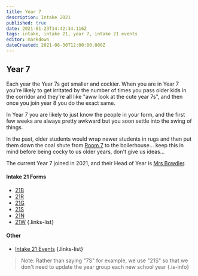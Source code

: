 ```yaml
---
title: Year 7
description: Intake 2021
published: true
date: 2021-01-23T14:42:34.116Z
tags: intake, intake 21, year 7, intake 21 events
editor: markdown
dateCreated: 2021-08-30T12:00:00.000Z
---
```


## Year 7
Each year the Year 7s get smaller and cockier. When you are in Year 7 you're likely to get irritated by the number of times you pass older kids in the corridor and they're all like "aww look at the cute year 7s", and then once you join year 8 you do the exact same. 

In Year 7 you are likely to just know the people in your form, and the first few weeks are always pretty awkward but you soon settle into the swing of things.

In the past, older students would wrap newer students in rugs and then put them down the coal shute from [Room 7](/groups/rooms/science/7) to the boilerhouse... keep this in mind before being cocky to us older years, don't give us ideas...

The current Year 7 joined in 2021, and their Head of Year is [Mrs Bowdler](/teachers/mrs-bowdler).

#### Intake 21 Forms
- [21B](/students/intake21/b)
- [21R](/students/intake21/r)
- [21G](/students/intake21/g)
- [21S](/students/intake21/s)
- [21N](/students/intake21/n)
- [21W](/students/intake21/w)
{.links-list}

#### Other
- [Intake 21 Events](/students/intake21/events)
{.links-list}

> Note:  Rather than saying "7S" for example, we use "21S" so that we don't need to update the year group each new school year
{.is-info}